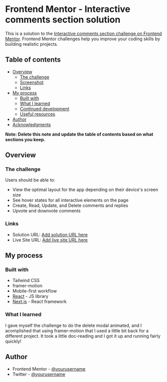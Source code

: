 # Frontend Mentor - Interactive comments section solution

This is a solution to the [Interactive comments section challenge on Frontend Mentor](https://www.frontendmentor.io/challenges/interactive-comments-section-iG1RugEG9). Frontend Mentor challenges help you improve your coding skills by building realistic projects.

## Table of contents

- [Overview](#overview)
  - [The challenge](#the-challenge)
  - [Screenshot](#screenshot)
  - [Links](#links)
- [My process](#my-process)
  - [Built with](#built-with)
  - [What I learned](#what-i-learned)
  - [Continued development](#continued-development)
  - [Useful resources](#useful-resources)
- [Author](#author)
- [Acknowledgments](#acknowledgments)

**Note: Delete this note and update the table of contents based on what sections you keep.**

## Overview

### The challenge

Users should be able to:

- View the optimal layout for the app depending on their device's screen size
- See hover states for all interactive elements on the page
- Create, Read, Update, and Delete comments and replies
- Upvote and downvote comments

### Links

- Solution URL: [Add solution URL here](https://your-solution-url.com)
- Live Site URL: [Add live site URL here](https://your-live-site-url.com)

## My process

### Built with

- Tailwind CSS
- framer-motion
- Mobile-first workflow
- [React](https://reactjs.org/) - JS library
- [Next.js](https://nextjs.org/) - React framework

### What I learned

I gave myself the challenge to do the delete modal animated, and I acomplished that using framer-motion that I used a little bit back for a different project. It took a little doc-reading and I got it up and running fairly quickly!

## Author

- Frontend Mentor - [@yourusername](https://www.frontendmentor.io/profile/kubahasek)
- Twitter - [@yourusername](https://www.twitter.com/kubahasek)
